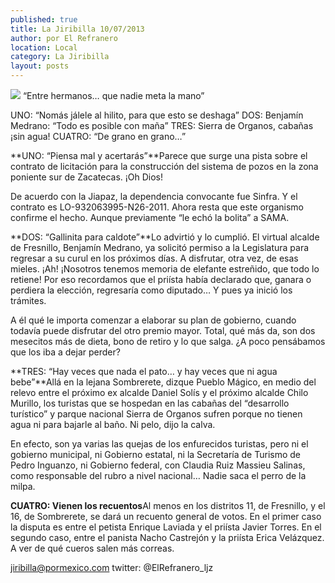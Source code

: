 ```yaml
---
published: true
title: La Jiribilla 10/07/2013
author: por El Refranero
location: Local
category: La Jiribilla
layout: posts
---
```


![](http://i.imgur.com/siSkkrjm.jpg)
“Entre hermanos… que nadie meta la mano”

UNO: “Nomás jálele al hilito, para que esto se deshaga” 
DOS: Benjamín Medrano: “Todo es posible con maña” 
TRES: Sierra de Organos, cabañas ¡sin agua! 
CUATRO: “De grano en grano…”

**UNO: “Piensa mal y acertarás”**Parece que surge una pista sobre el contrato de licitación para la construcción del sistema de pozos en la zona poniente sur de Zacatecas.
¡Oh Dios!

De acuerdo con la Jiapaz, la dependencia convocante fue Sinfra.
Y el contrato es LO-932063995-N26-2011.
Ahora resta que este organismo confirme el hecho.
Aunque previamente “le echó la bolita” a SAMA.

**DOS: “Gallinita para caldote”**Lo advirtió y lo cumplió.
El virtual alcalde de Fresnillo, Benjamín Medrano, ya solicitó permiso a la Legislatura para regresar a su curul en los próximos días.
A disfrutar, otra vez, de esas mieles.
¡Ah! ¡Nosotros tenemos memoria de elefante estreñido, que todo lo retiene! 
Por eso recordamos que el priísta había declarado que, ganara o perdiera la elección, regresaría como diputado…
Y pues ya inició los trámites.

A él qué le importa comenzar a elaborar su plan de gobierno, cuando todavía puede disfrutar del otro premio mayor.
Total, qué más da, son dos mesecitos más de dieta, bono de retiro y lo que salga.
¿A poco pensábamos que los iba a dejar perder? 

**TRES: “Hay veces que nada el pato… y hay veces que ni agua bebe”**Allá en la lejana Sombrerete, dizque Pueblo Mágico, en medio del relevo entre el próximo ex alcalde Daniel Solís y el próximo alcalde Chilo Murillo, los turistas que se hospedan en las cabañas del “desarrollo turístico” y parque nacional Sierra de Organos sufren porque no tienen agua ni para bajarle al baño.
Ni pelo, dijo la calva.

En efecto, son ya varias las quejas de los enfurecidos turistas, pero ni el gobierno municipal, ni Gobierno estatal, ni la Secretaría de Turismo de Pedro Inguanzo, ni Gobierno federal, con Claudia Ruiz Massieu Salinas, como responsable del rubro a nivel nacional…
Nadie saca el perro de la milpa.

**CUATRO: Vienen los recuentos**Al menos en los distritos 11, de Fresnillo, y el 16, de Sombrerete, se dará un recuento general de votos.
En el primer caso la disputa es entre el petista Enrique Laviada y el priísta Javier Torres.
En el segundo caso, entre el panista Nacho Castrejón y la priísta Erica Velázquez.
A ver de qué cueros salen más correas.

jiribilla@pormexico.com
twitter: @ElRefranero_ljz
